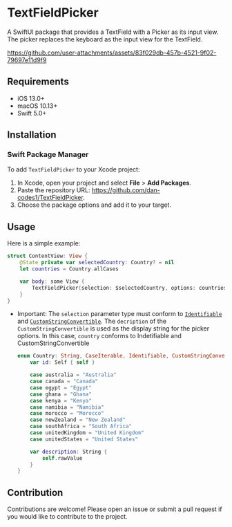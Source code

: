 
# TextFieldPicker

A SwiftUI package that provides a TextField with a Picker as its input view. The picker replaces the keyboard as the input view for the TextField.

https://github.com/user-attachments/assets/83f029db-457b-4521-9f02-79697e11d9f9

## Requirements

- iOS 13.0+
- macOS 10.13+
- Swift 5.0+
## Installation

### Swift Package Manager

To add `TextFieldPicker` to your Xcode project:

1. In Xcode, open your project and select **File** > **Add Packages**.
2. Paste the repository URL: https://github.com/dan-codes1/TextFieldPicker.
3. Choose the package options and add it to your target.


## Usage

Here is a simple example:
```swift
struct ContentView: View {
    @State private var selectedCountry: Country? = nil
    let countries = Country.allCases

    var body: some View {
        TextFieldPicker(selection: $selectedCountry, options: countries)
    }
}
```

- Important: The `selection` parameter type must conform to [`Identifiable`](https://developer.apple.com/documentation/swift/identifiable) and [`CustomStringConvertible`](https://developer.apple.com/documentation/swift/customstringconvertible). The `decription` of the `CustomStringConvertible` is used as the display string for the picker options.
     In this case, `country` conforms to Indetifiable and CustomStringConvertible
     ```swift
     enum Country: String, CaseIterable, Identifiable, CustomStringConvertible {
         var id: Self { self }

         case australia = "Australia"
         case canada = "Canada"
         case egypt = "Egypt"
         case ghana = "Ghana"
         case kenya = "Kenya"
         case namibia = "Namibia"
         case morocco = "Morocco"
         case newZealand = "New Zealand"
         case southAfrica = "South Africa"
         case unitedKingdom = "United Kingdom"
         case unitedStates = "United States"

         var description: String {
             self.rawValue
         }
     }
     ```
## Contribution
Contributions are welcome! Please open an issue or submit a pull request if you would like to contribute to the project.
